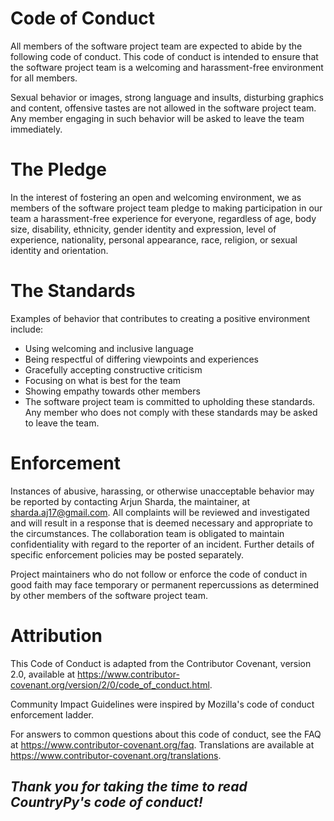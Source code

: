 # Code of Conduct
All members of the software project team are expected to abide by the following code of conduct. This code of conduct is intended to ensure that the software project team is a welcoming and harassment-free environment for all members.

Sexual behavior or images, strong language and insults, disturbing graphics and content, offensive tastes are not allowed in the software project team. Any member engaging in such behavior will be asked to leave the team immediately.

# The Pledge
In the interest of fostering an open and welcoming environment, we as members of the software project team pledge to making participation in our team a harassment-free experience for everyone, regardless of age, body size, disability, ethnicity, gender identity and expression, level of experience, nationality, personal appearance, race, religion, or sexual identity and orientation.

# The Standards
Examples of behavior that contributes to creating a positive environment include:

- Using welcoming and inclusive language
- Being respectful of differing viewpoints and experiences
- Gracefully accepting constructive criticism
- Focusing on what is best for the team
- Showing empathy towards other members
- The software project team is committed to upholding these standards. Any member who does not comply with these standards may be asked to leave the team.

# Enforcement
Instances of abusive, harassing, or otherwise unacceptable behavior may be reported by contacting Arjun Sharda, the maintainer, at sharda.aj17@gmail.com. All complaints will be reviewed and investigated and will result in a response that is deemed necessary and appropriate to the circumstances. The collaboration team is obligated to maintain confidentiality with regard to the reporter of an incident. Further details of specific enforcement policies may be posted separately.

Project maintainers who do not follow or enforce the code of conduct in good faith may face temporary or permanent repercussions as determined by other members of the software project team.

# Attribution
This Code of Conduct is adapted from the Contributor Covenant, version 2.0, available at https://www.contributor-covenant.org/version/2/0/code_of_conduct.html.

Community Impact Guidelines were inspired by Mozilla's code of conduct enforcement ladder.

For answers to common questions about this code of conduct, see the FAQ at https://www.contributor-covenant.org/faq. Translations are available at https://www.contributor-covenant.org/translations.

## _Thank you for taking the time to read CountryPy's code of conduct!_
